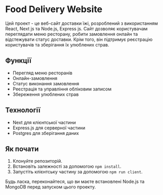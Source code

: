 # Food Delivery Website

Цей проект - це веб-сайт доставки їжі, розроблений з використанням React, Next js та Node.js, Express js. Сайт дозволяє користувачам переглядати меню ресторану, робити замовлення онлайн та відстежувати статус доставки. Крім того, він підтримує реєстрацію користувачів та зберігання їх улюблених страв.

## Функції

- Перегляд меню ресторанів
- Онлайн-замовлення
- Статус виконання замовлення
- Реєстрація та управління обліковим записом
- Збереження улюблених страв

## Технології

- Next для клієнтської частини
- Express.js для серверної частини
- Postgres для зберігання даних

## Як почати

1. Клонуйте репозиторій.
2. Встановіть залежності за допомогою `npm install`.
3. Запустіть клієнтську частину за допомогою `npm run client`.

Будь ласка, переконайтеся, що ви маєте встановлені Node.js та MongoDB перед запуском цього проекту.


